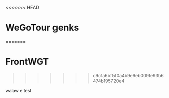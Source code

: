 <<<<<<< HEAD
# WeGoTour genks
=======
# FrontWGT
>>>>>>> c9c1a6bf5f0a4b9e9eb009fe93b6474b195720e4

walaw e test
